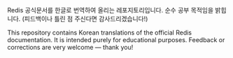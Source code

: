 Redis 공식문서를 한글로 번역하여 올리는 레포지토리입니다. 순수 공부 목적임을 밝힙니다. (피드백이나 틀린 점 주신다면 감사드리겠습니다!)

This repository contains Korean translations of the official Redis documentation. It is intended purely for educational purposes. Feedback or corrections are very welcome — thank you!
